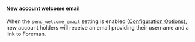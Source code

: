 
#### New account welcome email

When the `send_welcome_email` setting is enabled ([Configuration Options](/manuals/{{page.version}}/index.html#3.5.2ConfigurationOptions)), new account holders will receive an email providing their username and a link to Foreman.

